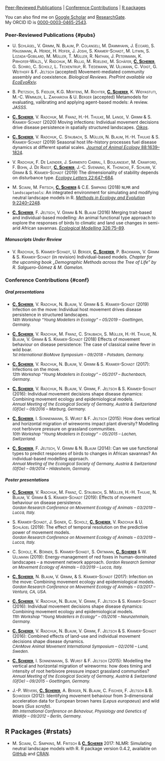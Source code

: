 [Peer-Reviewed Publications](#pubs)  |  [Conference Contributions](#conf)  |  [R packages](#rstats)

You can also find me on [Google Scholar](https://scholar.google.com/citations?user=6o61j_IAAAAJ&hl=en&oi=sra) and [ResearchGate](https://www.researchgate.net/profile/Cedric_Scherer/contributions).  
My ORCID ID is [0000-0003-0465-2543](https://orcid.org/0000-0003-0465-2543).


### Peer-Reviewed Publications {#pubs}

- <span style="font-variant:small-caps;">U. Schlägel, V. Grimm, N. Blaum, P. Colangeli, M. Dammhahn, J. Eccard, S. Hausmann, A. Herde, H. Hofer, J. Joshi, S. Kramer-Schadt, M. Litwin, S. Lozada-Gobilard, M. Müller, T. Müller, R. Nathan, J. Petermann, K. Pirhofer-Walzl, V. Radchuk, M. Rillig, M. Roeleke, M. Schäfer, <u style="font-weight:700;color:black;">C. Scherer</u>, G. Schiro, C. Scholz, L. Teckentrup, R. Tiedemann, W. Ullmann, C. Voigt, G. Weithoff & F. Jeltsch</span> (accepted) Movement-mediated community assembly and coexistence. *Biological Reviews. PrePrint available via [EcoEvoRxiv](https://doi.org/10.32942/osf.io/d8a4m).*

- <span style="font-variant:small-caps;">B. Pietzsch, S. Fiedler, K.G.  Mertens, M. Richter, <u style="font-weight:700;color:black;">C. Scherer</u>, K. Widyastuti, M.-C. Wimmler, L. Zakharova & U. Berger</span> (accepted) Metamodels for evaluating, valibrating and applying agent-based models: A review. *JASSS*.

- <span style="font-variant:small-caps;"><u style="font-weight:700;color:black;">C. Scherer</u>, V. Radchuk, M. Franz, H.-H. Thulke, M. Lange, V. Grimm & S. Kramer-Schadt</span> (2020) Moving infections: Individual movement decisions drive disease persistence in spatially structured landscapes. [*Oikos*](https://doi.org/10.1111/oik.07002).

- <span style="font-variant:small-caps;"><u style="font-weight:700;color:black;">C. Scherer</u>, V. Radchuk, C. Staubach, S. Müller, N. Blaum, H.-H. Thulke & S. Kramer-Schadt</span> (2019) Seasonal host life-history processes fuel disease dynamics at different spatial scales.
[*Journal of Animal Ecology* 88:1639–1824](https://doi.org/10.1111/1365-2656.13070).

- <span style="font-variant:small-caps;">V. Radchuk, F. De Laender, J. Sarmento Cabral, I. Boulangeat, M. Crawford, F. Bohn, J. De Raedt, <u style="font-weight:700;color:black;">C. Scherer</u>, J.-C. Svenning, K. Thonicke, F. Schurr, V. Grimm & S. Kramer-Schadt (2019)</span> The dimensionality of stability depends on disturbance type.
[*Ecology Letters* 22:647–684](https://doi.org/10.1111/ele.13226).

- <span style="font-variant:small-caps;">M. Sciaini, M. Fritsch, <u style="font-weight:700;color:black;">C. Scherer</u> & C.E. Simpkins (2018)</span> `NLMR` and `landscapetools`: An integrated environment for simulating and modifying neutral landscape models in R.
[*Methods in Ecology and Evolution* 9:2240–2248](https://doi.org/10.1111/2041-210X.13076).

- <span style="font-variant:small-caps;"><u style="font-weight:700;color:black;">C. Scherer</u>, F. Jeltsch, V. Grimm & N. Blaum (2016)</span> Merging trait-based and individual-based modelling: An animal functional type approach to explore the responses of birds to climatic and land use changes in semi-arid African savannas. [*Ecological Modelling* 326:75–89](https://doi.org/10.1016/j.ecolmodel.2015.07.005).


##### Manuscripts Under Review
- <span style="font-variant:small-caps;">V. Radchuk, S. Kramer-Schadt, U. Berger, <u style="font-weight:700;color:black;">C. Scherer</u>, P. Backmann, V. Grimm & S. Kramer-Schadt</span> (in revision)</span> Individual-based models. *Chapter for the upcoming book „Demographic Methods across the Tree of Life” by R. Salguero-Gómez & M. Gamelon.*

### Conference Contributions {#conf}

##### Oral presentations
- <span style="font-variant:small-caps;"><u style="font-weight:700;color:black;">C. Scherer</u>, V. Radchuk, N. Blaum, V. Grimm & S. Kramer-Schadt (2019)</span> Infection on the move: Individual host movement drives disease persistence in structured landscapes.  
<font size="2">*14th Workshop “Young Modellers in Ecology” – 05/2019 – Goettingen, Germany.*</font>

- <span style="font-variant:small-caps;"><u style="font-weight:700;color:black;">C. Scherer</u>, V. Radchuk, M. Franz, C. Staubach, S. Müller, H.-H. Thulke, N. Blaum, V. Grimm & S. Kramer-Schadt (2018)</span> Effects of movement behaviour on disease persistence: The case of classical swine fever in wild boar.  
<font size="2">*1st International BioMove Symposium – 09/2018 – Potsdam, Germany.*</font>

- <span style="font-variant:small-caps;"><u style="font-weight:700;color:black;">C. Scherer</u>, V. Radchuk, N. Blaum, V. Grimm & S. Kramer-Schadt  (2017)</span>: Infections on the move.  
<font size="2">*12th Workshop “Young Modellers in Ecology” – 05/2017 – Buchenbach, Germany.*</font>

- <span style="font-variant:small-caps;"><u style="font-weight:700;color:black;">C. Scherer</u>, V. Radchuk, N. Blaum, V. Grimm, F. Jeltsch & S. Kramer-Schadt (2016)</span>: Individual movement decisions shape disease dynamics: Combining movement ecology and epidemiological models.  
<font size="2">*Annual Meeting of the Ecological Society of Germany, Austria & Switzerland (GfOe) – 09/2016 – Marburg, Germany.*</font>

- <span style="font-variant:small-caps;"><u style="font-weight:700;color:black;">C. Scherer</u>, I. Sonnenmann, S. Wurst & F. Jeltsch (2015)</span>: How does vertical and horizontal migration of wireworms impact plant diversity? Modelling root herbivore pressure on grassland communities.   
<font size="2">*10th Workshop “Young Modellers in Ecology” – 05/2015 – Lachen, Switzerland.*</font>

- <span style="font-variant:small-caps;"><u style="font-weight:700;color:black;">C. Scherer</u>, F. Jeltsch, V. Grimm & N. Blaum (2014)</span>: Can we use functional types to predict responses of birds to changes in African savannas? An individual-based modelling approach.  
<font size="2">*Annual Meeting of the Ecological Society of Germany, Austria & Switzerland (GfOe) – 09/2014 – Hildesheim, Germany.*</font>


##### Poster presentations
- <span style="font-variant:small-caps;"><u style="font-weight:700;color:black;">C. Scherer</u>, V. Radchuk, M. Franz, C. Staubach, S. Müller, H.-H. Thulke, N. Blaum, V. Grimm & S. Kramer-Schadt (2019)</span>: Effects of movement behaviour on disease persistence.  
<font size="2">*Gordon Research Conference on Movement Ecology of Animals – 03/2019 – Lucca, Italy.*</font>

- <span style="font-variant:small-caps;">S. Kramer-Schadt, J. Signer, C. Scholz, <u style="font-weight:700;color:black;">C. Scherer</u>, V. Radchuk & U. Schlägel (2019)</span>: The effect of temporal resolution on the predictive power of movement models.  
<font size="2">*Gordon Research Conference on Movement Ecology of Animals – 03/2019 – Lucca, Italy.*</font>

- <span style="font-variant:small-caps;">C. Scholz, K. Börner, S. Kramer-Schadt, S. Ortmann, <u style="font-weight:700;color:black;">C. Scherer</u> & W. Ullmann (2019)</span>: Energy-management of red foxes in human-dominated landscapes – a movement network approach.
<font size="2">*Gordon Research Seminar on Movement Ecology of Animals – 03/2019 – Lucca, Italy.*</font>

- <span style="font-variant:small-caps;"><u style="font-weight:700;color:black;">C. Scherer</u>, N. Blaum, V. Grimm, & S. Kramer-Schadt (2017)</span>: Infection on the move: Combining movement ecology and epidemiological models.  
<font size="2">*Gordon Research Conference on Movement Ecology of Animals – 03/2017 – Ventura, CA, USA.*</font>

- <span style="font-variant:small-caps;"><u style="font-weight:700;color:black;">C. Scherer</u>, V. Radchuk, N. Blaum, V. Grimm, F. Jeltsch & S. Kramer-Schadt (2016)</span>: Individual movement decisions shape disease dynamics: Combining movement ecology and epidemiological models.  
<font size="2">*11th Workshop “Young Modellers in Ecology” – 05/2016 – Neunzehnhain, Germany.*</font>

- <span style="font-variant:small-caps;"><u style="font-weight:700;color:black;">C. Scherer</u>, V. Radchuk, N. Blaum, V. Grimm, F. Jeltsch & S. Kramer-Schadt (2016)</span>: Combined effects of land-use and individual movement decisions shape disease dynamics.  
<font size="2">*CAnMove Animal Movement International Symposium – 02/2016 – Lund, Sweden.*</font>

- <span style="font-variant:small-caps;"><u style="font-weight:700;color:black;">C. Scherer</u>, I. Sonnenmann, S. Wurst & F. Jeltsch (2015)</span>: Modelling the vertical and horizontal migration of wireworms: how does timing and intensity of root herbivore pressure impact grassland communities?  
<font size="2">*Annual Meeting of the Ecological Society of Germany, Austria & Switzerland (GfOe) – 09/2015 – Goettingen, Germany.*</font>

- <span style="font-variant:small-caps;">J.-P. Wevers, <u style="font-weight:700;color:black;">C. Scherer</u>, A. Berger, N. Blaum, C. Fischer, F. Jeltsch & B. Schröder (2012)</span>: Identifying movement behaviour from 3–dimensional acceleration data for European brown hares (*Lepus europaeus*) and wild boars (*Sus scrofa*).  
<font size="2">*8th International Conference on Behaviour, Physiology and Genetics of Wildlife – 09/2012 – Berlin, Germany.*</font>


## R Packages {#rstats}

- <span style="font-variant:small-caps;">M. Sciaini, C. Simpkins, M. Fritsch & <u style="font-weight:700;color:black;">C. Scherer</u></span> 2017: NLMR: Simulating neutral landscape models with R. R package version 0.4.2, available on [GitHub](https://ropensci.github.io/NLMR/) and [CRAN](https://cran.r-project.org/web/packages/NLMR/index.html).
